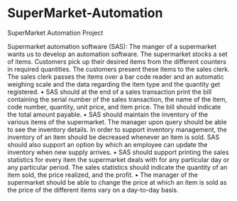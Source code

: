 # SuperMarket-Automation
SuperMarket Automation Project


Supermarket automation software (SAS): 
The manger of a supermarket wants us to 
develop an automation software. The supermarket stocks a set of items. Customers 
pick up their desired items from the different counters in required quantities. The 
customers present these items to the sales clerk. The sales clerk passes the items over 
a bar code reader and an automatic weighing scale and the data regarding the item 
type and the quantity get registered.
• SAS should at the end of a sales transaction print the bill containing the serial 
number of the sales transaction, the name of the item, code number, quantity, 
unit price, and item price. The bill should indicate the total amount payable.
• SAS should maintain the inventory of the various items of the supermarket. 
The manager upon query should be able to see the inventory details. In order 
to support inventory management, the inventory of an item should be 
decreased whenever an item is sold. SAS should also support an option by 
which an employee can update the inventory when new supply arrives.
• SAS should support printing the sales statistics for every item the supermarket 
deals with for any particular day or any particular period. The sales statistics 
should indicate the quantity of an item sold, the price realized, and the profit.
• The manager of the supermarket should be able to change the price at which 
an item is sold as the price of the different items vary on a day-to-day basis.
